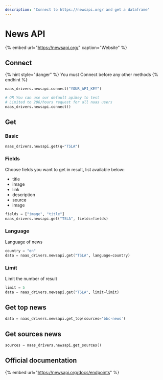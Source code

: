 ```yaml
---
description: 'Connect to https://newsapi.org/ and get a dataframe'
---
```


# News API

{% embed url="https://newsapi.org/" caption="Website" %}

## Connect

{% hint style="danger" %}
You must Connect before any other methods
{% endhint %}

```python
naas_drivers.newsapi.connect("YOUR_API_KEY")

# OR You can use our default apikey to test
# Limited to 200/hours request for all naas users 
naas_drivers.newsapi.connect()

```

## Get

### Basic

```python
naas_drivers.newsapi.get(q="TSLA")
```

### Fields

Choose fields you want to get in result, list available below:

* title
* image
* link
* description
* source
* image

```python
fields = ["image", "title"]
naas_drivers.newsapi.get("TSLA", fields=fields)
```

### Language

Language of news

```python
country = "en"
data = naas_drivers.newsapi.get("TSLA", language=country)
```

### Limit

Limit the number of result 

```python
limit = 5
data = naas_drivers.newsapi.get("TSLA", limit=limit)
```

## Get top news

```python
data = naas_drivers.newsapi.get_top(sources='bbc-news')
```

## Get sources news

```python
sources = naas_drivers.newsapi.get_sources()
```

## Official documentation

{% embed url="https://newsapi.org/docs/endpoints" %}


